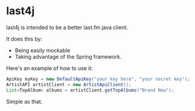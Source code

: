 last4j
======

last4j is intended to be a better last.fm java client.

It does this by:
* Being easily mockable
* Taking advantage of the Spring framework.

Here's an example of how to use it:

```java
ApiKey myKey = new DefaultApiKey("your key here", "your secret key");
ArtistAPI artistClient = new ArtistApiClient();
List<TopAlbum> albums = artistClient.getTopAlbums("Brand New");
```
Simple as that.
